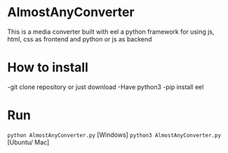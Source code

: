 # AlmostAnyConverter
This is a media converter built with eel a python framework for using js, html, css as frontend and python or js as backend

# How to install
-git clone repository or just download
-Have python3
-pip install eel

# Run
`python AlmostAnyConverter.py` [Windows]
`python3 AlmostAnyConverter.py` [Ubuntu/ Mac]
